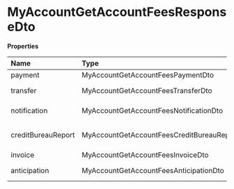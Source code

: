 # MyAccountGetAccountFeesResponseDto

**Properties**

| Name               | Type                                         | Required | Description              |
| :----------------- | :------------------------------------------- | :------- | :----------------------- |
| payment            | MyAccountGetAccountFeesPaymentDto            | ❌       | Billing fees             |
| transfer           | MyAccountGetAccountFeesTransferDto           | ❌       | Transfer fees            |
| notification       | MyAccountGetAccountFeesNotificationDto       | ❌       | Notification fees        |
| creditBureauReport | MyAccountGetAccountFeesCreditBureauReportDto | ❌       | Serasa consultation fees |
| invoice            | MyAccountGetAccountFeesInvoiceDto            | ❌       | Invoice fees             |
| anticipation       | MyAccountGetAccountFeesAnticipationDto       | ❌       | Anticipation fees        |

<!-- This file was generated by liblab | https://liblab.com/ -->
